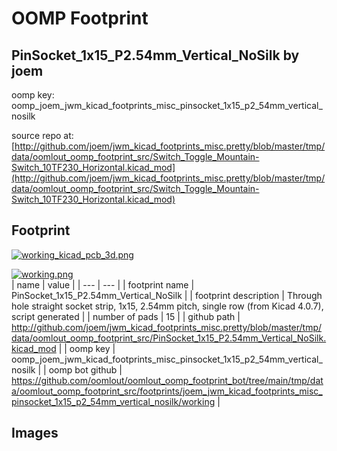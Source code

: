 # OOMP Footprint  
## PinSocket_1x15_P2.54mm_Vertical_NoSilk  by joem  
  
oomp key: oomp_joem_jwm_kicad_footprints_misc_pinsocket_1x15_p2_54mm_vertical_nosilk  
  
source repo at: [http://github.com/joem/jwm_kicad_footprints_misc.pretty/blob/master/tmp/data/oomlout_oomp_footprint_src/Switch_Toggle_Mountain-Switch_10TF230_Horizontal.kicad_mod](http://github.com/joem/jwm_kicad_footprints_misc.pretty/blob/master/tmp/data/oomlout_oomp_footprint_src/Switch_Toggle_Mountain-Switch_10TF230_Horizontal.kicad_mod)  
## Footprint  
  
[![working_kicad_pcb_3d.png](working_kicad_pcb_3d_600.png)](working_kicad_pcb_3d.png)  
  
[![working.png](working_600.png)](working.png)  
| name | value | 
| --- | --- | 
| footprint name | PinSocket_1x15_P2.54mm_Vertical_NoSilk | 
| footprint description | Through hole straight socket strip, 1x15, 2.54mm pitch, single row (from Kicad 4.0.7), script generated | 
| number of pads | 15 | 
| github path | http://github.com/joem/jwm_kicad_footprints_misc.pretty/blob/master/tmp/data/oomlout_oomp_footprint_src/PinSocket_1x15_P2.54mm_Vertical_NoSilk.kicad_mod | 
| oomp key | oomp_joem_jwm_kicad_footprints_misc_pinsocket_1x15_p2_54mm_vertical_nosilk | 
| oomp bot github | https://github.com/oomlout/oomlout_oomp_footprint_bot/tree/main/tmp/data/oomlout_oomp_footprint_src/footprints/joem_jwm_kicad_footprints_misc_pinsocket_1x15_p2_54mm_vertical_nosilk/working | 
## Images  
